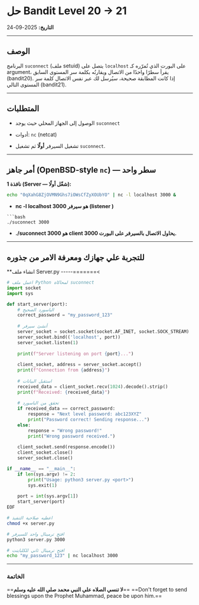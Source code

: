 # حل Bandit Level 20 → 21

**التاريخ:** 2025-09-24

---

## الوصف

البرنامج `suconnect` (ملف setuid) يتصل على `localhost` على البورت الذي تُمرّره كـ argument، يقرأ سطرًا واحدًا من الاتصال ويقارنُه بكلمة سر المستوى السابق (bandit20). إذا كانت المطابقة صحيحة، سيُرسل لك عبر نفس الاتصال كلمة سر المستوى التالي (bandit21).


---

## المتطلبات

- الوصول إلى الجهاز المحلي حيث يوجد `suconnect` 
    
- أدوات: `nc` (netcat)
    
- تشغيل السيرفر **أولًا** ثم تشغيل `suconnect`.
    

---

## أمر جاهز (OpenBSD-style `nc`) — سطر واحد

**نافذة 1 (Server — شغّل أولًا):**

```bash
echo "0qXahG8ZjOVMN9Ghs7iOWsCfZyXOUbYO" | nc -l localhost 3000 &
```
- **nc -l localhost 3000 هو سيرفر (listener )**
```
```bash
./suconnect 3000
```
- **./suconnect 3000 هو client يحاول الاتصال بالسيرفر على البورت 3000.**
---
## للتجربة علي جهازك ومعرفة الامر من جذوره 
**انشاء ملف Server.py  -----=======<  

```python
# اعمل ملف Python لمحاكاة suconnect
import socket
import sys

def start_server(port):
    # الباسورد الصحيح
    correct_password = "my_password_123"
    
    # أنشئ سيرفر
    server_socket = socket.socket(socket.AF_INET, socket.SOCK_STREAM)
    server_socket.bind(('localhost', port))
    server_socket.listen(1)
    
    print(f"Server listening on port {port}...")
    
    client_socket, address = server_socket.accept()
    print(f"Connection from {address}")
    
    # استقبل البيانات
    received_data = client_socket.recv(1024).decode().strip()
    print(f"Received: {received_data}")
    
    # تحقق من الباسورد
    if received_data == correct_password:
        response = "Next level password: abc123XYZ"
        print("Password correct! Sending response...")
    else:
        response = "Wrong password!"
        print("Wrong password received.")
    
    client_socket.send(response.encode())
    client_socket.close()
    server_socket.close()

if __name__ == "__main__":
    if len(sys.argv) != 2:
        print("Usage: python3 server.py <port>")
        sys.exit(1)
    
    port = int(sys.argv[1])
    start_server(port)
EOF
```

```bash
# اعطيه صلاحية التنفيذ
chmod +x server.py
```

```bash
# افتح ترمينال واحد للسيرفر
python3 server.py 3000

# افتح ترمينال ثاني للكلباينت
echo "my_password_123" | nc localhost 3000
```

---
### الخاتمة
==**لا تنسي الصلاه علي النبي محمد صلي الله عليه وسلم**==
==Don't forget to send blessings upon the Prophet Muhammad, peace be upon him.==